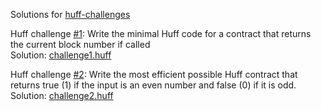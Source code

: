 Solutions for [huff-challenges](https://twitter.com/huff_language)

Huff challenge [#1](https://twitter.com/huff_language/status/1559658361469095936):
Write the minimal Huff code for a contract that returns the current block number if called
<br>
Solution: [challenge1.huff](https://github.com/0xmahdirostami/myhuff/blob/main/huff-challenges-solution/challenge1.huff)

Huff challenge [#2](https://twitter.com/huff_language/status/1560015751989211136):
Write the most efficient possible Huff contract that returns true (1) if the input is an even number and false (0) if it is odd.
<br>
Solution: [challenge2.huff](https://github.com/0xmahdirostami/myhuff/blob/main/huff-challenges-solution/challenge2.huff)
